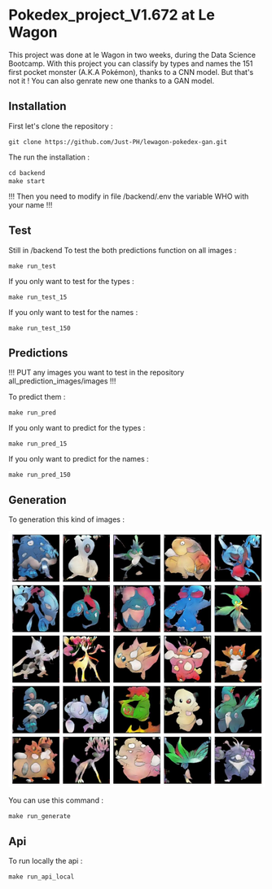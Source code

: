 # Pokedex_project_V1.672 at Le Wagon

This project was done at le Wagon in two weeks, during the Data Science Bootcamp. With this project you can classify by types and names the 151 first pocket monster (A.K.A Pokémon), thanks to a CNN model. But that's not it ! You can also genrate new one thanks to a GAN model.

## Installation
First let's clone the repository :
```
git clone https://github.com/Just-PH/lewagon-pokedex-gan.git
```

The run the installation :
```
cd backend
make start
```
!!! Then you need to modify in file /backend/.env the variable WHO with your name !!!

## Test

Still in /backend
To test the both predictions function on all images :
```
make run_test
```
If you only want to test for the types :
```
make run_test_15
```
If you only want to test for the names :
```
make run_test_150
```
## Predictions

!!! PUT any images you want to test in the repository all_prediction_images/images !!!

To predict them :
```
make run_pred
```
If you only want to predict for the types :
```
make run_pred_15
```
If you only want to predict for the names :
```
make run_pred_150
```

## Generation

To generation this kind of images :

![Example of generated fakemon :](output_gan/Example/Example_gan.jpeg)

You can use this command :

```
make run_generate
```

## Api
To run locally the api :
```
make run_api_local
```
